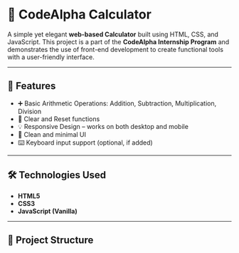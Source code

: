 # 🧮 CodeAlpha Calculator

A simple yet elegant **web-based Calculator** built using HTML, CSS, and JavaScript. This project is a part of the **CodeAlpha Internship Program** and demonstrates the use of front-end development to create functional tools with a user-friendly interface.

---

## 🚀 Features

- ➕ Basic Arithmetic Operations: Addition, Subtraction, Multiplication, Division
- 🧠 Clear and Reset functions
- 💡 Responsive Design – works on both desktop and mobile
- 🎨 Clean and minimal UI
- ⌨️ Keyboard input support (optional, if added)

---

## 🛠️ Technologies Used

- **HTML5**
- **CSS3**
- **JavaScript (Vanilla)**

---

## 📁 Project Structure


